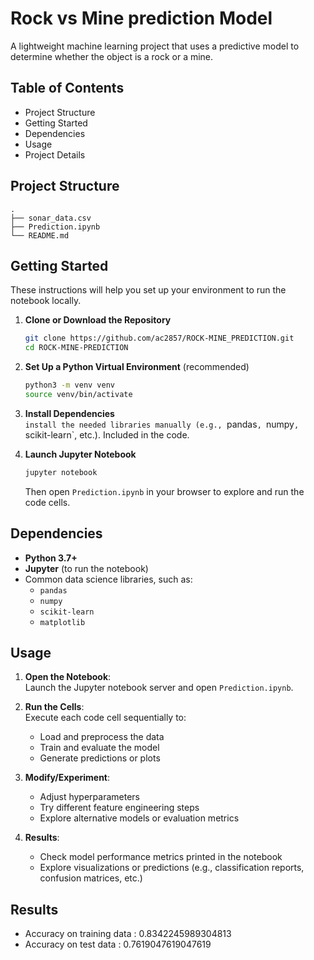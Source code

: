 

# Rock vs Mine prediction Model

A lightweight machine learning project that uses a predictive model to determine whether the object is a rock or a mine.


## Table of Contents
- Project Structure
- Getting Started
- Dependencies
- Usage
- Project Details

## Project Structure

```
.
├── sonar_data.csv
├── Prediction.ipynb
└── README.md
```


## Getting Started

These instructions will help you set up your environment to run the notebook locally.

1. **Clone or Download the Repository**  
   ```bash
   git clone https://github.com/ac2857/ROCK-MINE_PREDICTION.git
   cd ROCK-MINE-PREDICTION
   ```

2. **Set Up a Python Virtual Environment** (recommended)  
   ```bash
   python3 -m venv venv
   source venv/bin/activate  
   ```

3. **Install Dependencies**  
   `install the needed libraries manually (e.g., `pandas`, `numpy`, `scikit-learn`, etc.). Included in the code.

4. **Launch Jupyter Notebook**  
   ```bash
   jupyter notebook
   ```
   Then open `Prediction.ipynb` in your browser to explore and run the code cells.

## Dependencies

- **Python 3.7+**
- **Jupyter** (to run the notebook)
- Common data science libraries, such as:
  - `pandas`
  - `numpy`
  - `scikit-learn`
  - `matplotlib`
  

## Usage

1. **Open the Notebook**:  
   Launch the Jupyter notebook server and open `Prediction.ipynb`.

2. **Run the Cells**:  
   Execute each code cell sequentially to:
   - Load and preprocess the data
   - Train and evaluate the model
   - Generate predictions or plots

3. **Modify/Experiment**:  
   - Adjust hyperparameters
   - Try different feature engineering steps
   - Explore alternative models or evaluation metrics

4. **Results**:  
   - Check model performance metrics printed in the notebook
   - Explore visualizations or predictions (e.g., classification reports, confusion matrices, etc.)

## Results

- Accuracy on training data :  0.8342245989304813 
- Accuracy on test data :  0.7619047619047619

